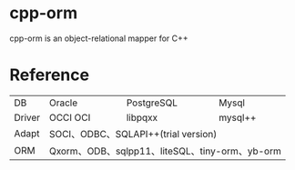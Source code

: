 # cpp-orm
 cpp-orm is an object-relational mapper for C++
# Reference

<table>
   <tr>
      <td>DB</td>
      <td>Oracle</td>
      <td>PostgreSQL</td>
      <td>Mysql</td>
   </tr>
   <tr>
      <td>Driver</td>
      <td>OCCI OCI</td>
      <td>libpqxx</td>
      <td>mysql++</td>
   </tr>
   <tr>
      <td>Adapt</td>
      <td colspan="3"> SOCI、ODBC、SQLAPI++(trial version) </td>
   </tr>
      <tr>
      <td>ORM</td>
      <td colspan="3"> Qxorm、ODB、sqlpp11、liteSQL、tiny-orm、yb-orm </td>
   </tr>
</table>
